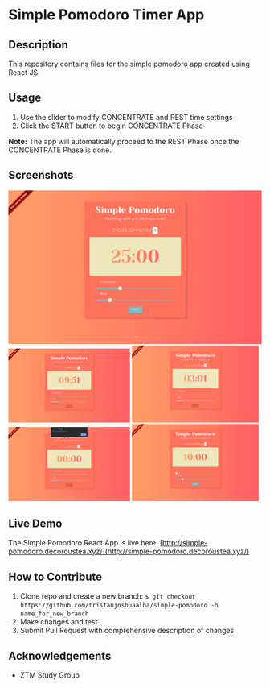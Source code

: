 # Simple Pomodoro Timer App

## Description
This repository contains files for the simple pomodoro app created using React JS

## Usage
1. Use the slider to modify CONCENTRATE and REST time settings
2. Click the START button to begin CONCENTRATE Phase

**Note:** The app will automatically proceed to the REST Phase once the CONCENTRATE Phase is done. 

## Screenshots
![Simple Pomodoro Main Screen](./simple-pomodoro-demo-1.png "Main Screen")
<img alt= "Concentrate Phase" src = "./simple-pomodoro-demo-2.png" width = "48%" height = "48%"> <img alt= "Rest Phase" src = "./simple-pomodoro-demo-3.png" width = "50%" height = "50%">
<img alt= "Countdown Complete" src = "./simple-pomodoro-demo-4.png" width = "48%" height = "48%"> <img alt= "Cycle Count Added" src = "./simple-pomodoro-demo-5.png" width = "50%" height = "50%">

## Live Demo
The Simple Pomodoro React App is live here: [http://simple-pomodoro.decoroustea.xyz/](http://simple-pomodoro.decoroustea.xyz/)


## How to Contribute
1. Clone repo and create a new branch: `$ git checkout https://github.com/tristanjoshuaalba/simple-pomodoro -b name_for_new_branch`
2. Make changes and test
3. Submit Pull Request with comprehensive description of changes

## Acknowledgements
- ZTM Study Group